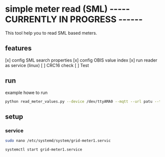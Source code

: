 # simple meter read (SML)  ----- CURRENTLY IN PROGRESS ------


This tool help you to read SML based meters.


## features

[x] config SML search properties
[x] config OBIS value index
[x] run reader as service (linux)
[ ] CRC16 check
[ ] Test 


## run 

example howe to run
```sh
python read_meter_values.py --device /dev/ttyAMA0 --mqtt --url patu --topic meter/grid/meter1/
```


## setup
### service

```sh
sudo nano /etc/systemd/system/grid-meter1.servic
```
```sh
systemctl start grid-meter1.service
```

